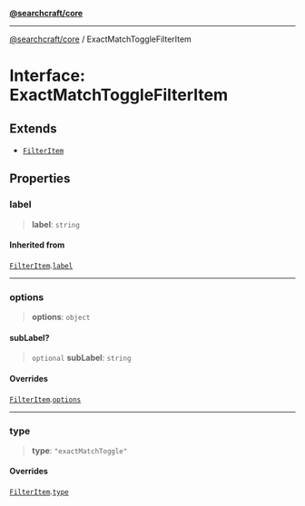 [**@searchcraft/core**](/reference/sdk/core/README.md)

***

[@searchcraft/core](/reference/sdk/core/globals.md) / ExactMatchToggleFilterItem

# Interface: ExactMatchToggleFilterItem

## Extends

- [`FilterItem`](/reference/sdk/core/interfaces/FilterItem.md)

## Properties

### label

> **label**: `string`

#### Inherited from

[`FilterItem`](/reference/sdk/core/interfaces/FilterItem.md).[`label`](/reference/sdk/core/interfaces/FilterItem.md#label)

***

### options

> **options**: `object`

#### subLabel?

> `optional` **subLabel**: `string`

#### Overrides

[`FilterItem`](/reference/sdk/core/interfaces/FilterItem.md).[`options`](/reference/sdk/core/interfaces/FilterItem.md#options)

***

### type

> **type**: `"exactMatchToggle"`

#### Overrides

[`FilterItem`](/reference/sdk/core/interfaces/FilterItem.md).[`type`](/reference/sdk/core/interfaces/FilterItem.md#type)
